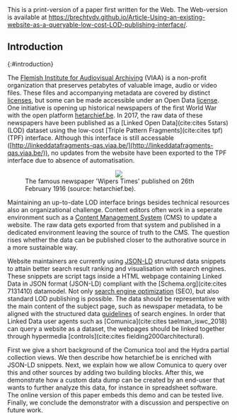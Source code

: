 <div class="printonly">This is a print-version of a paper first written for the Web. The Web-version is available at <a href="https://brechtvdv.github.io/Article-Using-an-existing-website-as-a-queryable-low-cost-LOD-publishing-interface/">https://brechtvdv.github.io/Article-Using-an-existing-website-as-a-queryable-low-cost-LOD-publishing-interface/</a>.</div>

## Introduction
{:#introduction}

The [Flemish Institute for Audiovisual Archiving](https://viaa.be) (VIAA) is a non-profit organization that preserves petabytes of valuable image, audio or video files. These files and accompanying metadata are covered by distinct [licenses](https://viaa.be/nl/portaal/support-category/item/viaa-licenties-in-het-archiefsysteem), but some can be made accessible under an Open Data [license](https://creativecommons.org/publicdomain/zero/1.0/). One initiative is opening up historical newspapers of the first World War with the open platform [hetarchief.be](https://hetarchief.be). In 2017, the raw data of these newspapers have been published as a [Linked Open Data](cite:cites 5stars) (LOD) dataset using the low-cost [Triple Pattern Fragments](cite:cites tpf) (TPF) interface. Although this interface is still accessable ([http://linkeddatafragments-qas.viaa.be/](http://linkeddatafragments-qas.viaa.be/)), no updates from the website have been exported to the TPF interface due to absence of automatisation.

<figure id="wiperstimes">
<center>
<img src="img/wiperstimes.PNG">
</center>
<figcaption markdown="block">
The famous newspaper 'Wipers Times' published on 26th February 1916 (source: hetarchief.be).
</figcaption>
</figure>

Maintaining an up-to-date LOD interface brings besides technical resources also an organizational challenge. Content editors often work in a seperate environment such as a [Content Management System](https://en.wikipedia.org/wiki/Content_management_system) (CMS) to update a website. The raw data gets exported from that system and published in a dedicated environment leaving the source of truth to the CMS. The question rises whether the data can be published closer to the authorative source in a more sustainable way.

Website maintainers are currently using [JSON-LD](https://json-ld.org/spec/latest/json-ld/) structured data snippets to attain better search result ranking and visualisation with search engines. These snippets are script tags inside a HTML webpage containing Linked Data in JSON format (JSON-LD) compliant with the [Schema.org](cite:cites 7131410) datamodel. Not only [search engine optimization](https://support.google.com/webmasters/answer/3069489?hl=en) (SEO), but also standard LOD publishing is possible. The data should be representative with the main content of the subject page, such as newspaper metadata, to be aligned with the structured data [guidelines](https://developers.google.com/search/docs/guides/sd-policies) of search engines. In order that Linked Data user agents such as [Comunica](cite:cites taelman_iswc_2018) can query a website as a dataset, the webpages should be linked together through hypermedia [controls](cite:cites fielding2000architectural).

First we give a short background of the Comunica tool and the Hydra partial collection views.
We then describe how hetarchief.be is enriched with JSON-LD snippets. Next, we explain how we allow Comunica to query over this and other sources by adding two building blocks.
After this, we demonstrate how a custom data dump can be created by an end-user that wants to further analyze this data, for instance in spreadsheet software.
The online version of this paper embeds this demo and can be tested live.
Finally, we conclude the demonstrator with a discussion and perspective on future work.

